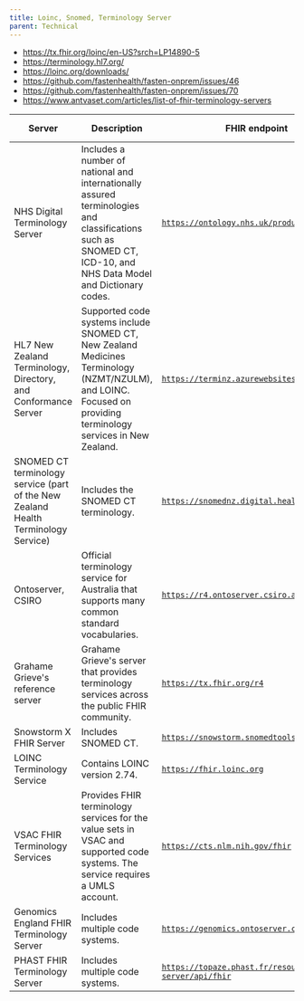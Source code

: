 ```yaml
---
title: Loinc, Snomed, Terminology Server
parent: Technical
---
```


- <https://tx.fhir.org/loinc/en-US?srch=LP14890-5>
- <https://terminology.hl7.org/>
- <https://loinc.org/downloads/>
- <https://github.com/fastenhealth/fasten-onprem/issues/46>
- <https://github.com/fastenhealth/fasten-onprem/issues/70>
- https://www.antvaset.com/articles/list-of-fhir-terminology-servers

|Server|Description|FHIR endpoint|FHIR version|
|---|---|---|---|
|NHS Digital Terminology Server|Includes a number of national and internationally assured terminologies and classifications such as SNOMED CT, ICD-10, and NHS Data Model and Dictionary codes.|[`https://ontology.nhs.uk/production1/fhir`](https://ontology.nhs.uk/production1/fhir)|4.0.1|
|HL7 New Zealand Terminology, Directory, and Conformance Server|Supported code systems include SNOMED CT, New Zealand Medicines Terminology (NZMT/NZULM), and LOINC. Focused on providing terminology services in New Zealand.|[`https://terminz.azurewebsites.net/fhir`](https://terminz.azurewebsites.net/fhir)|4.0.1|
|SNOMED CT terminology service (part of the New Zealand Health Terminology Service)|Includes the SNOMED CT terminology.|[`https://snomednz.digital.health.nz/fhir`](https://snomednz.digital.health.nz/fhir)||
|Ontoserver, CSIRO|Official terminology service for Australia that supports many common standard vocabularies.|[`https://r4.ontoserver.csiro.au/fhir`](https://r4.ontoserver.csiro.au/fhir)|4.0.1|
|Grahame Grieve's reference server|Grahame Grieve's server that provides terminology services across the public FHIR community.|[`https://tx.fhir.org/r4`](https://tx.fhir.org/r4)|4.0.1|
|Snowstorm X FHIR Server|Includes SNOMED CT.|[`https://snowstorm.snomedtools.org/fhir`](https://snowstorm.snomedtools.org/fhir)|4.0.1|
|LOINC Terminology Service|Contains LOINC version 2.74.|[`https://fhir.loinc.org`](https://fhir.loinc.org)||
|VSAC FHIR Terminology Services|Provides FHIR terminology services for the value sets in VSAC and supported code systems. The service requires a UMLS account.|[`https://cts.nlm.nih.gov/fhir`](https://cts.nlm.nih.gov/fhir)|4.0.1|
|Genomics England FHIR Terminology Server|Includes multiple code systems.|[`https://genomics.ontoserver.csiro.au/fhir`](https://genomics.ontoserver.csiro.au/fhir)|3.0.1|
|PHAST FHIR Terminology Server|Includes multiple code systems.|[`https://topaze.phast.fr/resources-server/api/fhir`](https://topaze.phast.fr/resources-server/api/fhir)|4.0.1|